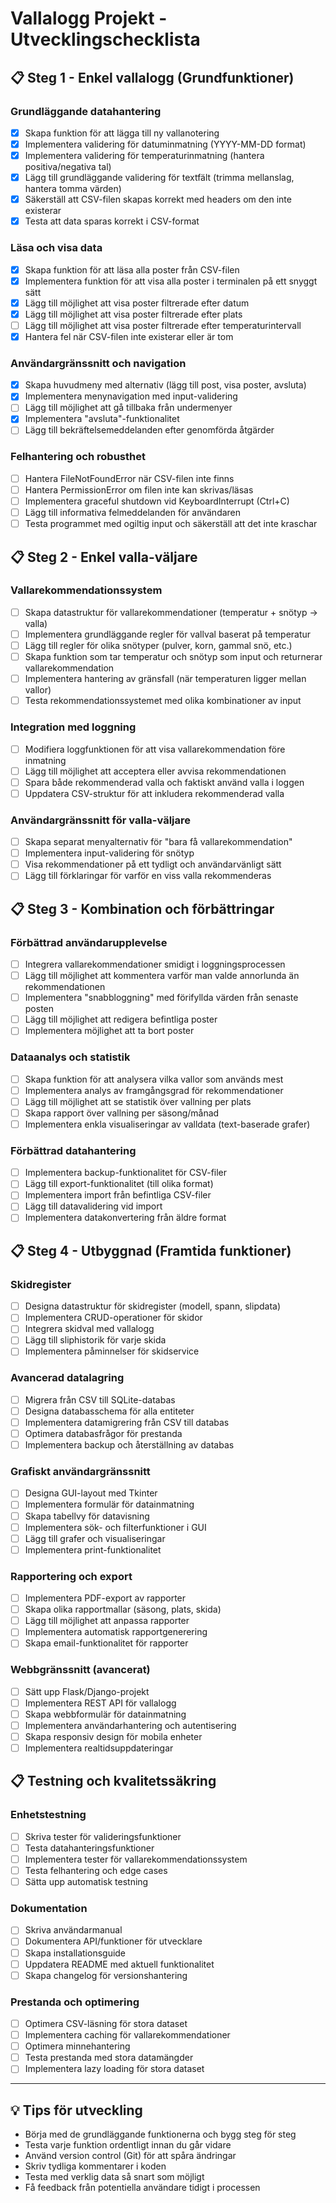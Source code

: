 # Vallalogg Projekt - Utvecklingschecklista

## 📋 Steg 1 - Enkel vallalogg (Grundfunktioner)

### Grundläggande datahantering
- [x] Skapa funktion för att lägga till ny vallanotering
- [x] Implementera validering för datuminmatning (YYYY-MM-DD format)
- [x] Implementera validering för temperaturinmatning (hantera positiva/negativa tal)
- [x] Lägg till grundläggande validering för textfält (trimma mellanslag, hantera tomma värden)
- [x] Säkerställ att CSV-filen skapas korrekt med headers om den inte existerar
- [x] Testa att data sparas korrekt i CSV-format

### Läsa och visa data
- [x] Skapa funktion för att läsa alla poster från CSV-filen
- [x] Implementera funktion för att visa alla poster i terminalen på ett snyggt sätt
- [x] Lägg till möjlighet att visa poster filtrerade efter datum
- [x] Lägg till möjlighet att visa poster filtrerade efter plats
- [ ] Lägg till möjlighet att visa poster filtrerade efter temperaturintervall
- [x] Hantera fel när CSV-filen inte existerar eller är tom

### Användargränssnitt och navigation
- [x] Skapa huvudmeny med alternativ (lägg till post, visa poster, avsluta)
- [x] Implementera menynavigation med input-validering
- [ ] Lägg till möjlighet att gå tillbaka från undermenyer
- [x] Implementera "avsluta"-funktionalitet
- [ ] Lägg till bekräftelsemeddelanden efter genomförda åtgärder

### Felhantering och robusthet
- [ ] Hantera FileNotFoundError när CSV-filen inte finns
- [ ] Hantera PermissionError om filen inte kan skrivas/läsas
- [ ] Implementera graceful shutdown vid KeyboardInterrupt (Ctrl+C)
- [ ] Lägg till informativa felmeddelanden för användaren
- [ ] Testa programmet med ogiltig input och säkerställ att det inte kraschar

## 📋 Steg 2 - Enkel valla-väljare

### Vallarekommendationssystem
- [ ] Skapa datastruktur för vallarekommendationer (temperatur + snötyp → valla)
- [ ] Implementera grundläggande regler för vallval baserat på temperatur
- [ ] Lägg till regler för olika snötyper (pulver, korn, gammal snö, etc.)
- [ ] Skapa funktion som tar temperatur och snötyp som input och returnerar vallarekommendation
- [ ] Implementera hantering av gränsfall (när temperaturen ligger mellan vallor)
- [ ] Testa rekommendationssystemet med olika kombinationer av input

### Integration med loggning
- [ ] Modifiera loggfunktionen för att visa vallarekommendation före inmatning
- [ ] Lägg till möjlighet att acceptera eller avvisa rekommendationen
- [ ] Spara både rekommenderad valla och faktiskt använd valla i loggen
- [ ] Uppdatera CSV-struktur för att inkludera rekommenderad valla

### Användargränssnitt för valla-väljare
- [ ] Skapa separat menyalternativ för "bara få vallarekommendation"
- [ ] Implementera input-validering för snötyp
- [ ] Visa rekommendationer på ett tydligt och användarvänligt sätt
- [ ] Lägg till förklaringar för varför en viss valla rekommenderas

## 📋 Steg 3 - Kombination och förbättringar

### Förbättrad användarupplevelse
- [ ] Integrera vallarekommendationer smidigt i loggningsprocessen
- [ ] Lägg till möjlighet att kommentera varför man valde annorlunda än rekommendationen
- [ ] Implementera "snabbloggning" med förifyllda värden från senaste posten
- [ ] Lägg till möjlighet att redigera befintliga poster
- [ ] Implementera möjlighet att ta bort poster

### Dataanalys och statistik
- [ ] Skapa funktion för att analysera vilka vallor som används mest
- [ ] Implementera analys av framgångsgrad för rekommendationer
- [ ] Lägg till möjlighet att se statistik över vallning per plats
- [ ] Skapa rapport över vallning per säsong/månad
- [ ] Implementera enkla visualiseringar av valldata (text-baserade grafer)

### Förbättrad datahantering
- [ ] Implementera backup-funktionalitet för CSV-filer
- [ ] Lägg till export-funktionalitet (till olika format)
- [ ] Implementera import från befintliga CSV-filer
- [ ] Lägg till datavalidering vid import
- [ ] Implementera datakonvertering från äldre format

## 📋 Steg 4 - Utbyggnad (Framtida funktioner)

### Skidregister
- [ ] Designa datastruktur för skidregister (modell, spann, slipdata)
- [ ] Implementera CRUD-operationer för skidor
- [ ] Integrera skidval med vallalogg
- [ ] Lägg till sliphistorik för varje skida
- [ ] Implementera påminnelser för skidservice

### Avancerad datalagring
- [ ] Migrera från CSV till SQLite-databas
- [ ] Designa databasschema för alla entiteter
- [ ] Implementera datamigrering från CSV till databas
- [ ] Optimera databasfrågor för prestanda
- [ ] Implementera backup och återställning av databas

### Grafiskt användargränssnitt
- [ ] Designa GUI-layout med Tkinter
- [ ] Implementera formulär för datainmatning
- [ ] Skapa tabellvy för datavisning
- [ ] Implementera sök- och filterfunktioner i GUI
- [ ] Lägg till grafer och visualiseringar
- [ ] Implementera print-funktionalitet

### Rapportering och export
- [ ] Implementera PDF-export av rapporter
- [ ] Skapa olika rapportmallar (säsong, plats, skida)
- [ ] Lägg till möjlighet att anpassa rapporter
- [ ] Implementera automatisk rapportgenerering
- [ ] Skapa email-funktionalitet för rapporter

### Webbgränssnitt (avancerat)
- [ ] Sätt upp Flask/Django-projekt
- [ ] Implementera REST API för vallalogg
- [ ] Skapa webbformulär för datainmatning
- [ ] Implementera användarhantering och autentisering
- [ ] Skapa responsiv design för mobila enheter
- [ ] Implementera realtidsuppdateringar

## 📋 Testning och kvalitetssäkring

### Enhetstestning
- [ ] Skriva tester för valideringsfunktioner
- [ ] Testa datahanteringsfunktioner
- [ ] Implementera tester för vallarekommendationssystem
- [ ] Testa felhantering och edge cases
- [ ] Sätta upp automatisk testning

### Dokumentation
- [ ] Skriva användarmanual
- [ ] Dokumentera API/funktioner för utvecklare
- [ ] Skapa installationsguide
- [ ] Uppdatera README med aktuell funktionalitet
- [ ] Skapa changelog för versionshantering

### Prestanda och optimering
- [ ] Optimera CSV-läsning för stora dataset
- [ ] Implementera caching för vallarekommendationer
- [ ] Optimera minnehantering
- [ ] Testa prestanda med stora datamängder
- [ ] Implementera lazy loading för stora dataset

---

## 💡 Tips för utveckling

- Börja med de grundläggande funktionerna och bygg steg för steg
- Testa varje funktion ordentligt innan du går vidare
- Använd version control (Git) för att spåra ändringar
- Skriv tydliga kommentarer i koden
- Testa med verklig data så snart som möjligt
- Få feedback från potentiella användare tidigt i processen